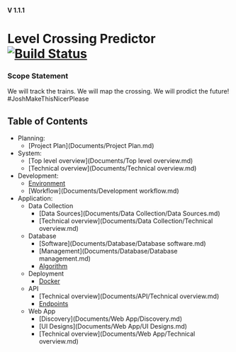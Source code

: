**V 1.1.1**
# Level Crossing Predictor [![Build Status](https://magnum.travis-ci.com/joshbalfour/final-year-project.svg?token=3SrbFjsXZ6b1nrKwyzse&branch=master)](https://magnum.travis-ci.com/joshbalfour/final-year-project) 

### Scope Statement
We will track the trains. We will map the crossing. We will prodict the future!
\#JoshMakeThisNicerPlease

## Table of Contents
* Planning:
	* [Project Plan](Documents/Project Plan.md)
* System:
	* [Top level overview](Documents/Top level overview.md)
	* [Technical overview](Documents/Technical overview.md)
* Development:
	* [Environment](Documents/environment.md)
	* [Workflow](Documents/Development workflow.md)
* Application:
	* Data Collection
		* [Data Sources](Documents/Data Collection/Data Sources.md)
		* [Technical overview](Documents/Data Collection/Technical overview.md)
	* Database
		* [Software](Documents/Database/Database software.md)
		* [Management](Documents/Database/Database management.md)
		* [Algorithm](Documents/Database/Algorithm.md)
	* Deployment
		* [Docker](Documents/Deployment/Docker.md)
	* API
		* [Technical overview](Documents/API/Technical overview.md)
		* [Endpoints](Documents/API/Endpoints.md)
	* Web App
		* [Discovery](Documents/Web App/Discovery.md)
		* [UI Designs](Documents/Web App/UI Designs.md)
		* [Technical overview](Documents/Web App/Technical overview.md)
